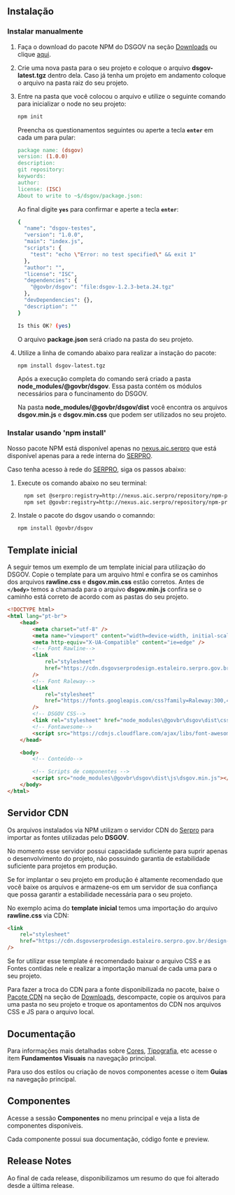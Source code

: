 ## Instalação

### Instalar manualmente

1. Faça o download do pacote NPM do DSGOV na seção [Downloads](/downloads) ou clique [aqui](/assets/design-system/assets/npm-package/dsgov-latest.zip).
1. Crie uma nova pasta para o seu projeto e coloque o arquivo **dsgov-latest.tgz** dentro dela. Caso já tenha um projeto em andamento coloque o arquivo na pasta raiz do seu projeto.
1. Entre na pasta que você colocou o arquivo e utilize o seguinte comando para inicializar o node no seu projeto:

    ```bash
    npm init
    ```

    Preencha os questionamentos seguintes ou aperte a tecla **`enter`** em cada um para pular:

    ```makefile
    package name: (dsgov)
    version: (1.0.0)
    description:
    git repository:
    keywords:
    author:
    license: (ISC)
    About to write to ~$/dsgov/package.json:
    ```

    Ao final digite **`yes`** para confirmar e aperte a tecla **`enter`**:

    ```bash
    {
      "name": "dsgov-testes",
      "version": "1.0.0",
      "main": "index.js",
      "scripts": {
        "test": "echo \"Error: no test specified\" && exit 1"
      },
      "author": "",
      "license": "ISC",
      "dependencies": {
        "@govbr/dsgov": "file:dsgov-1.2.3-beta.24.tgz"
      },
      "devDependencies": {},
      "description": ""
    }

    Is this OK? (yes)
    ```

    O arquivo **package.json** será criado na pasta do seu projeto.

1. Utilize a linha de comando abaixo para realizar a instação do pacote:

    ```bash
    npm install dsgov-latest.tgz
    ```

    Após a execução completa do comando será criado a pasta **node_modules/@govbr/dsgov**. Essa pasta contém os módulos necessários para o funcinamento do DSGOV.

    Na pasta **node_modules/@govbr/dsgov/dist** você encontra os arquivos **dsgov.min.js** e **dsgov.min.css** que podem ser utilizados no seu projeto.

### Instalar usando 'npm install'

Nosso pacote NPM está disponível apenas no [nexus.aic.serpro](http://nexus.aic.serpro/) que está disponível apenas para a rede interna do [SERPRO](https://www.serpro.gov.br/).

Caso tenha acesso à rede do [SERPRO](https://www.serpro.gov.br/), siga os passos abaixo:

1. Execute os comando abaixo no seu terminal:

    ```bash
      npm set @serpro:registry=http://nexus.aic.serpro/repository/npm-private/
      npm set @govbr:registry=http://nexus.aic.serpro/repository/npm-private/
    ```

1. Instale o pacote do dsgov usando o comanndo:

    ```bash
    npm install @govbr/dsgov
    ```

## Template inicial

A seguir temos um exemplo de um template inicial para utilização do DSGOV. Copie o template para um arquivo html e confira se os caminhos dos arquivos **rawline.css** e **dsgov.min.css** estão corretos. Antes de **`</body>`** temos a chamada para o arquivo **dsgov.min.js** confira se o caminho está correto de acordo com as pastas do seu projeto.

```html
<!DOCTYPE html>
<html lang="pt-br">
    <head>
        <meta charset="utf-8" />
        <meta name="viewport" content="width=device-width, initial-scale=1" />
        <meta http-equiv="X-UA-Compatible" content="ie=edge" />
        <!-- Font Rawline-->
        <link
            rel="stylesheet"
            href="https://cdn.dsgovserprodesign.estaleiro.serpro.gov.br/design-system/fonts/rawline/css/rawline.css"
        />
        <!-- Font Raleway-->
        <link
            rel="stylesheet"
            href="https://fonts.googleapis.com/css?family=Raleway:300,400,500,600,700,800,900&amp;display=swap"
        />
        <!-- DSGOV CSS-->
        <link rel="stylesheet" href="node_modules\@govbr\dsgov\dist\css\dsgov.min.css" />
        <!-- Fontawesome-->
        <script src="https://cdnjs.cloudflare.com/ajax/libs/font-awesome/5.11.2/js/all.min.js"></script>
    </head>

    <body>
        <!-- Conteúdo-->

        <!-- Scripts de componentes -->
        <script src="node_modules\@govbr\dsgov\dist\js\dsgov.min.js"></script>
    </body>
</html>
```

## Servidor CDN

Os arquivos instalados via NPM utilizam o servidor CDN do [Serpro](https://www.serpro.gov.br) para importar as fontes utilizadas pelo **DSGOV**.

No momento esse servidor possui capacidade suficiente para suprir apenas o desenvolvimento do projeto, não possuindo garantia de estabilidade suficiente para projetos em produção.

Se for implantar o seu projeto em produção é altamente recomendado que você baixe os arquivos e armazene-os em um servidor de sua confiança que possa garantir a estabilidade necessária para o seu projeto.

No exemplo acima do **template inicial** temos uma importação do arquivo **rawline.css** via CDN:

```html
<link
    rel="stylesheet"
    href="https://cdn.dsgovserprodesign.estaleiro.serpro.gov.br/design-system/fonts/rawline/css/rawline.css"
/>
```

Se for utilizar esse template é recomendado baixar o arquivo CSS e as Fontes contidas nele e realizar a importação manual de cada uma para o seu projeto.

Para fazer a troca do CDN para a fonte disponibilizada no pacote, baixe o [Pacote CDN](https://serprodrive.serpro.gov.br/s/dLZJm9soLLiPzzg) na seção de [Downloads](/downloads), descompacte, copie os arquivos para uma pasta no seu projeto e troque os apontamentos do CDN nos arquivos CSS e JS para o arquivo local.

## Documentação

Para informações mais detalhadas sobre [Cores](/ds/fundamentos-visuais/cores), [Tipografia](/ds/fundamentos-visuais/tipografia), etc acesse o item **Fundamentos Visuais** na navegação principal.

Para uso dos estilos ou criação de novos componentes acesse o item **Guias** na navegação principal.

## Componentes

Acesse a sessão **Componentes** no menu principal e veja a lista de componentes disponíveis.

Cada componente possui sua documentação, código fonte e preview.

## Release Notes

Ao final de cada release, disponibilizamos um resumo do que foi alterado desde a última release.
